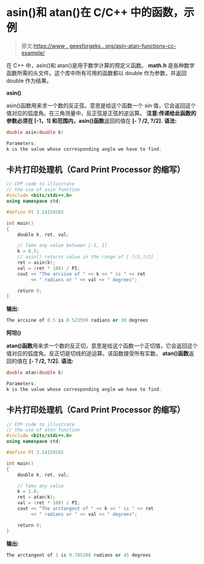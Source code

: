 # asin()和 atan()在 C/C++ 中的函数，示例

> 原文:[https://www . geesforgeks . org/asin-atan-functions-cc-example/](https://www.geeksforgeeks.org/asin-atan-functions-cc-example/)

在 C++ 中，asin()和 atan()是用于数学计算的预定义函数。 **math.h** 是各种数学函数所需的头文件。这个库中所有可用的函数都以 double 作为参数，并返回 double 作为结果。

**asin()**

asin()函数用来求一个数的反正弦，意思是给这个函数一个 sin 值，它会返回这个值对应的弧度角。在三角测量中，反正弦是正弦的逆运算。
**注意:**传递给此函数的参数必须在 **[-1，1]** 和**范围内，asin()函数**返回的值在 **[-？/2, ?/2].**
**语法:**

```cpp
double asin(double k)

Parameters:
k is the value whose corresponding angle we have to find. 
```

## 卡片打印处理机（Card Print Processor 的缩写）

```cpp
// CPP code to illustrate
// the use of asin function
#include <bits/stdc++.h>
using namespace std;

#define PI 3.14159265

int main()
{
    double k, ret, val;

    // Take any value between [-1, 1]
    k = 0.5;
    // asin() returns value in the range of [-?/2,?/2]
    ret = asin(k);
    val = (ret * 180) / PI;
    cout << "The arcsine of " << k << " is " << ret
         << " radians or " << val << " degrees";

    return 0;
}
```

**输出:**

```cpp
The arcsine of 0.5 is 0.523599 radians or 30 degrees 
```

**阿坦()**

**atan()函数**用来求一个数的反正切，意思是给这个函数一个正切值，它会返回这个值对应的弧度角。反正切是切线的逆运算。该函数接受所有实数， **atan()函数**返回的值在 **[-？/2, ?/2].**
**语法:**

```cpp
double atan(double k)

Parameters:
k is the value whose corresponding angle we have to find.

```

## 卡片打印处理机（Card Print Processor 的缩写）

```cpp
// CPP code to illustrate
// the use of atan function
#include <bits/stdc++.h>
using namespace std;

#define PI 3.14159265

int main()
{
    double k, ret, val;

    // Take any value
    k = 1.0;
    ret = atan(k);
    val = (ret * 180) / PI;
    cout << "The arctangent of " << k << " is " << ret
         << " radians or " << val << " degrees";

    return 0;
}
```

**输出:**

```cpp
The arctangent of 1 is 0.785398 radians or 45 degrees 
```